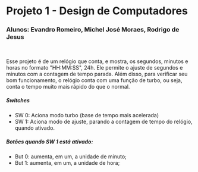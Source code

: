 # Projeto 1 - Design de Computadores
### Alunos: Evandro Romeiro, Michel José Moraes, Rodrigo de Jesus
<br />

Esse projeto é de um relógio que conta, e mostra, os segundos, minutos e horas no formato "HH:MM:SS", 24h.
Ele permite o ajuste de segundos e minutos com a contagem de tempo parada.
Além disso, para verificar seu bom funcionamento, o relógio conta com uma função de turbo, ou seja, conta o tempo muito mais rápido do que o normal.

##### Switches
<ul>
  <li>SW 0: Aciona modo turbo (base de tempo mais acelerada) </li>
  <li>SW 1: Aciona modo de ajuste, parando a contagem de tempo do relógio, quando ativado. </li>

</ul>

##### Botões quando <b>SW 1</b> está ativado:</p>
<ul>
  <li>But 0: aumenta, em um, a unidade de minuto;</li>
  <li>But 1: aumenta, em um, a unidade de hora;</li>
</ul>
<br />
